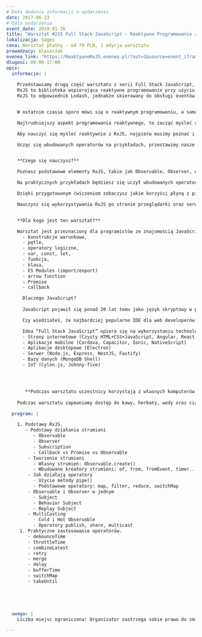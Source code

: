 ```yaml
---
# Data dodania informacji o wydarzeniu
date: 2017-06-23
# Data wydarzenia
event_date: 2019-01-26
title: "Warsztat #215 Full Stack JavaScript - Reaktywne Programowanie z RxJS"
lokalizacja: Sages
cena: Warsztat płatny - od 79 PLN, 1 edycja warsztatu
prowadzacy: blaszczak
evenea_link: "https://ReaktywneRxJS.evenea.pl/?out=1&source=event_iframe"
dlugosc: 09:00-17:00
opis:
  informacje: |
    
    Przedstawiamy drugą część warsztatu z serii Full Stack JavaScript, w którym zapoznamy się z biblioteką RxJS oraz reaktywnym programowaniem w JavaScript.
    RxJS to biblioteka wspierająca reaktywne programowanie przy użyciu Observables, pozwala na łatwiejsze programowanie operacji asynchronicznych opartych o promisy, czy funkcje zwrotne (callbacks). 
    RxJS to odpowiednik Lodash, jednakże skierowany do obsługi eventów.


    W ostatnim czasie sporo mówi się o reaktywnym programowaniu, a sama biblioteka jest wykorzystywana jako dependency w takich projektach jak Angular (po stronie przeglądarki), czy NestJS (po stronie serwera). 

    Najtrudniejszy aspekt programowania reaktywnego, to zacząć myśleć reaktywnie!

    Aby nauczyć się myśleć reaktywnie z RxJS, najpierw musimy poznać i zrozumieć jego podstawy, w jaki sposób działają streamy, jak je tworzyć, łączyć, a także zmieniać przesyłane w nich wartości poprzez operatory.

    Ucząc się wbudowanych operatorów na przykładach, przestawimy nasze myślenie tak, żeby pozbyć się imperatywnych nawyków pisania kodu. Zamienić architekturę stateful na architekturę reaktywną opartą o strumienie.


    **Czego się nauczysz?**

    Poznasz podstawowe elementy RxJS, takie jak Observable, Observer, operator, subscription - pisząc je od podstaw samemu.

    Na praktycznych przykładach będziesz się uczył wbudowanych operatorów, dzięki czemu szybciej je zrozumiesz i lepiej zapamiętasz ich zastosowanie.

    Dzięki przygotowanym ćwiczeniom zobaczysz jakie korzyści płyną z pisania kodu reaktywnego i unikania przechowywania samemu stanu aplikacji.

    Nauczysz się wykorzystywania RxJS po stronie przeglądarki oraz serwera.


    **Dla kogo jest ten warsztat?**

    Warsztat jest przeznaczony dla programistów ze znajomością JavaScript/ES2015 w zakresie podstawowym. Zagadnienia, które będą używane, ale nie omawiane na warsztacie to:
      - konstrukcje warunkowe,
      - pętle,
      - operatory logiczne,
      - var, const, let,
      - funkcja,
      - klasa,
      - ES Modules (import/export)
      - arrow function
      - Promise
      - callback

      Dlaczego JavaScript?
      
      JavaScript pojawił się ponad 20 lat temu jako język skryptowy w przeglądarkach internetowych, czyli po stronie klienta. Później zawitał też po stronie serwera jako Node.js, a dalszy jego rozwój pozwala nam dziś budować aplikacje mobilne, desktopowe, programować bazy danych, a nawet roboty.

      Czy wiedziałeś, że najbardziej popularne IDE dla web developerów Visual Studio Code jest napisane w TypeScript HTML i CSS ?

      Idea “Full Stack JavaScript” opiera się na wykorzystaniu technologii webowych, HTML, CSS i JavaScript we wszystkich etapach budowy aplikacji:
      - Strony internetowe (Czysty HTML+CSS+JavaScript, Angular, React, Vue)
      - Aplikacje mobilne (Cordova, Capacitor, Ionic, NativeScript)
      - Aplikacje desktopowe (Electron)
      - Serwer (Node.js, Express, NestJS, Fastify)
      - Bazy danych (MongoDB Shell)
      - IoT (Cylon.js, Johnny-five)




       **Podczas warsztatu uczestnicy korzystają z własnych komputerów.**
    
    Podczas warsztatu zapewniamy dostęp do kawy, herbaty, wody oraz ciastek. W porze obiadowej zapewniamy pizzę w wersji mięsnej lub wegatariańskiej.

  program: |

    1. Podstawy RxJS.
       - Podstawy działania strumieni
          - Observable
          - Observer
          - Subscription
          - Callback vs Promise vs Observable
        - Tworzenie strumieni
          - Własny strumień: Observable.create()
          - Wbudowane kreatory strumieni: of, from, fromEvent, timer...
        - Jak działają operatory
          - Użycie metody pipe()
          - Podstawowe operatory: map, filter, reduce, switchMap
        - Observable i Observer w jednym
          - Subject
          - Behavior Subject
          - Replay Subject
        - MultiCasting
          - Cold i Hot Observable
          - Operatory publish, share, multicast
     1. Praktyczne zastosowanie operatorów.
        - debounceTime
        - throttleTime
        - combineLatest
        - retry
        - merge
        - delay
        - bufferTime
        - switchMap
        - takeUntil



    

  uwaga: |
    Liczba miejsc ograniczona! Organizator zastrzega sobie prawo do zmiany lokalizacji wydarzenia oraz jego odwołania w przypadku niezgłoszenia się minimalnej liczby uczestników.

---
```

